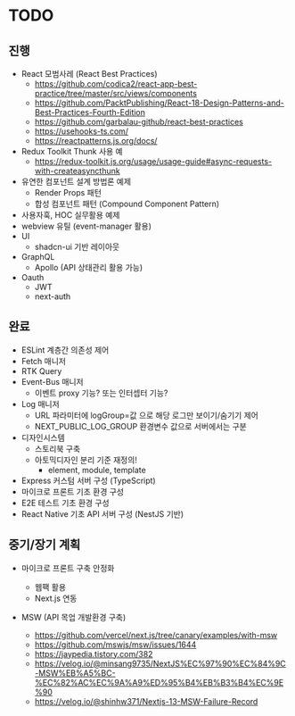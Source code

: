 # TODO

## 진행

- React 모범사레 (React Best Practices)
  - https://github.com/codica2/react-app-best-practice/tree/master/src/views/components
  - https://github.com/PacktPublishing/React-18-Design-Patterns-and-Best-Practices-Fourth-Edition
  - https://github.com/garbalau-github/react-best-practices
  - https://usehooks-ts.com/
  - https://reactpatterns.js.org/docs/
- Redux Toolkit Thunk 사용 예
  - https://redux-toolkit.js.org/usage/usage-guide#async-requests-with-createasyncthunk
- 유연한 컴포넌트 설계 방법론 예제
  - Render Props 패턴
  - 합성 컴포넌트 패턴 (Compound Component Pattern)
- 사용자훅, HOC 실무활용 예제
- webview 유틸 (event-manager 활용)
- UI
  - shadcn-ui 기반 레이아웃
- GraphQL
  - Apollo (API 상태관리 활용 가능)
- Oauth
  - JWT
  - next-auth

## 완료

- ESLint 계층간 의존성 제어
- Fetch 매니저
- RTK Query
- Event-Bus 매니저
  - 이벤트 proxy 기능? 또는 인터셉터 기능?
- Log 매니저
  - URL 파라미터에 logGroup=값 으로 해당 로그만 보이기/숨기기 제어
  - NEXT_PUBLIC_LOG_GROUP 환경변수 값으로 서버에서는 구분
- 디자인시스템
  - 스토리북 구축
  - 아토믹디자인 분리 기준 재정의!
    - element, module, template
- Express 커스텀 서버 구성 (TypeScript)
- 마이크로 프론트 기초 환경 구성
- E2E 테스트 기초 환경 구성
- React Native 기초 API 서버 구성 (NestJS 기반)

## 중기/장기 계획

- 마이크로 프론트 구축 안정화

  - 웹팩 활용
  - Next.js 연동

- MSW (API 목업 개발환경 구축)

  - https://github.com/vercel/next.js/tree/canary/examples/with-msw
  - https://github.com/mswjs/msw/issues/1644
  - https://jaypedia.tistory.com/382
  - https://velog.io/@minsang9735/NextJS%EC%97%90%EC%84%9C-MSW%EB%A5%BC-%EC%82%AC%EC%9A%A9%ED%95%B4%EB%B3%B4%EC%9E%90
  - https://velog.io/@shinhw371/Nextjs-13-MSW-Failure-Record
